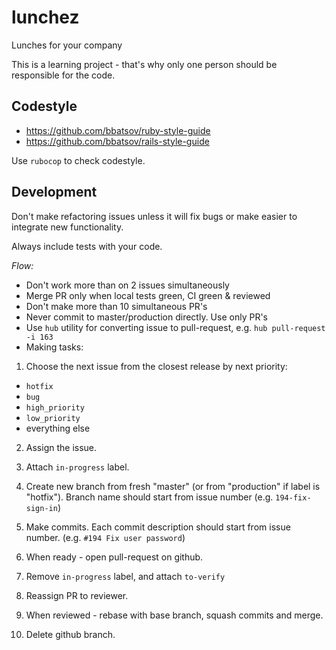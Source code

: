 # lunchez
Lunches for your company

This is a learning project - that's why only one person should be responsible for the code.

## Codestyle

* https://github.com/bbatsov/ruby-style-guide
* https://github.com/bbatsov/rails-style-guide

Use `rubocop` to check codestyle.

## Development

Don't make refactoring issues unless it will fix bugs or make easier to
integrate new functionality.

Always include tests with your code.

*Flow:*

* Don't work more than on 2 issues simultaneously
* Merge PR only when local tests green, CI green & reviewed
* Don't make more than 10 simultaneous PR's
* Never commit to master/production directly. Use only PR's
* Use `hub` utility for converting issue to pull-request, e.g. `hub pull-request -i 163`
* Making tasks:

1. Choose the next issue from the closest release by next priority:
  * `hotfix`
  * `bug`
  * `high_priority`
  * `low_priority`
  * everything else

2. Assign the issue.

3. Attach `in-progress` label.

4. Create new branch from fresh "master" (or from "production" if label is "hotfix").
   Branch name should start from issue number (e.g. `194-fix-sign-in`)

5. Make commits. Each commit description should start from issue number. (e.g. `#194 Fix user password`)

6. When ready - open pull-request on github.

7. Remove `in-progress` label, and attach `to-verify`

8. Reassign PR to reviewer.

9. When reviewed - rebase with base branch, squash commits and merge.

10. Delete github branch.
